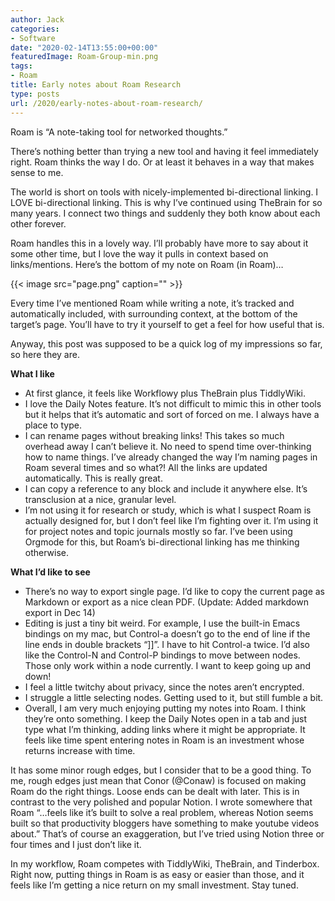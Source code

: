 ```yaml
---
author: Jack
categories:
- Software
date: "2020-02-14T13:55:00+00:00"
featuredImage: Roam-Group-min.png
tags:
- Roam
title: Early notes about Roam Research
type: posts
url: /2020/early-notes-about-roam-research/
---
```



Roam is “A note-taking tool for networked thoughts.”

There’s nothing better than trying a new tool and having it feel immediately right. Roam thinks the way I do. Or at least it behaves in a way that makes sense to me.

The world is short on tools with nicely-implemented bi-directional linking. I LOVE bi-directional linking. This is why I’ve continued using TheBrain for so many years. I connect two things and suddenly they both know about each other forever.

Roam handles this in a lovely way. I’ll probably have more to say about it some other time, but I love the way it pulls in context based on links/mentions. Here’s the bottom of my note on Roam (in Roam)…

{{< image src="page.png" caption="" >}}


Every time I’ve mentioned Roam while writing a note, it’s tracked and automatically included, with surrounding context, at the bottom of the target’s page. You’ll have to try it yourself to get a feel for how useful that is.

Anyway, this post was supposed to be a quick log of my impressions so far, so here they are.

**What I like**

  * At first glance, it feels like Workflowy plus TheBrain plus TiddlyWiki.
  * I love the Daily Notes feature. It’s not difficult to mimic this in other tools but it helps that it’s automatic and sort of forced on me. I always have a place to type.
  * I can rename pages without breaking links! This takes so much overhead away I can’t believe it. No need to spend time over-thinking how to name things. I’ve already changed the way I’m naming pages in Roam several times and so what?! All the links are updated automatically. This is really great.
  * I can copy a reference to any block and include it anywhere else. It’s transclusion at a nice, granular level.
  * I’m not using it for research or study, which is what I suspect Roam is actually designed for, but I don’t feel like I’m fighting over it. I’m using it for project notes and topic journals mostly so far. I’ve been using Orgmode for this, but Roam’s bi-directional linking has me thinking otherwise.

**What I’d like to see**

  * There’s no way to export single page. I’d like to copy the current page as Markdown or export as a nice clean PDF. (Update: Added markdown export in Dec 14)
  * Editing is just a tiny bit weird. For example, I use the built-in Emacs bindings on my mac, but Control-a doesn’t go to the end of line if the line ends in double brackets “]]”. I have to hit Control-a twice. I’d also like the Control-N and Control-P bindings to move between nodes. Those only work within a node currently. I want to keep going up and down!
  * I feel a little twitchy about privacy, since the notes aren’t encrypted.
  * I struggle a little selecting nodes. Getting used to it, but still fumble a bit.
  * Overall, I am very much enjoying putting my notes into Roam. I think they’re onto something. I keep the Daily Notes open in a tab and just type what I’m thinking, adding links where it might be appropriate. It feels like time spent entering notes in Roam is an investment whose returns increase with time.

It has some minor rough edges, but I consider that to be a good thing. To me, rough edges just mean that Conor (@Conaw) is focused on making Roam do the right things. Loose ends can be dealt with later. This is in contrast to the very polished and popular Notion. I wrote somewhere that Roam “…feels like it’s built to solve a real problem, whereas Notion seems built so that productivity bloggers have something to make youtube videos about.” That’s of course an exaggeration, but I’ve tried using Notion three or four times and I just don’t like it.

In my workflow, Roam competes with TiddlyWiki, TheBrain, and Tinderbox. Right now, putting things in Roam is as easy or easier than those, and it feels like I’m getting a nice return on my small investment. Stay tuned.